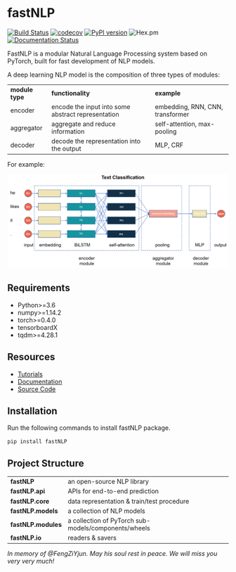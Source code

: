 # fastNLP

[![Build Status](https://travis-ci.org/fastnlp/fastNLP.svg?branch=master)](https://travis-ci.org/fastnlp/fastNLP)
[![codecov](https://codecov.io/gh/fastnlp/fastNLP/branch/master/graph/badge.svg)](https://codecov.io/gh/fastnlp/fastNLP)
[![PyPI version](https://badge.fury.io/py/fastNLP.svg)](https://badge.fury.io/py/fastNLP)
![Hex.pm](https://img.shields.io/hexpm/l/plug.svg)
[![Documentation Status](https://readthedocs.org/projects/fastnlp/badge/?version=latest)](http://fastnlp.readthedocs.io/?badge=latest)

FastNLP is a modular Natural Language Processing system based on PyTorch, built for fast development of NLP models. 

A deep learning NLP model is the composition of three types of modules:
<table>
<tr>
    <td><b> module type </b></td>
    <td><b> functionality </b></td>
    <td><b> example </b></td>
</tr>
<tr>
    <td> encoder </td>
    <td> encode the input into some abstract representation </td>
    <td> embedding, RNN, CNN, transformer
</tr>
<tr>
    <td> aggregator </td>
    <td> aggregate and reduce information </td>
    <td> self-attention, max-pooling </td>
</tr>
<tr>
    <td> decoder </td>
    <td> decode the representation into the output </td>
    <td> MLP, CRF </td>
</tr>
</table>

For example:

![](docs/source/figures/text_classification.png)

## Requirements

- Python>=3.6
- numpy>=1.14.2
- torch>=0.4.0
- tensorboardX
- tqdm>=4.28.1


## Resources

- [Tutorials](https://github.com/fastnlp/fastNLP/tree/master/tutorials)
- [Documentation](https://fastnlp.readthedocs.io/en/latest/)
- [Source Code](https://github.com/fastnlp/fastNLP)


## Installation
Run the following commands to install fastNLP package.
```shell
pip install fastNLP
```


## Project Structure

<table>
<tr>
    <td><b> fastNLP </b></td>
    <td> an open-source NLP library </td>
</tr>
<tr>
    <td><b> fastNLP.api </b></td>
    <td> APIs for end-to-end prediction </td>
</tr>
<tr>
    <td><b> fastNLP.core </b></td>
    <td> data representation & train/test procedure </td>
</tr>
<tr>
    <td><b> fastNLP.models </b></td>
    <td> a collection of NLP models </td>
</tr>
<tr>
    <td><b> fastNLP.modules </b></td>
    <td> a collection of PyTorch sub-models/components/wheels </td>
</tr>
<tr>
    <td><b> fastNLP.io </b></td>
    <td> readers & savers </td>
</tr>
</table>


*In memory of @FengZiYjun.  May his soul rest in peace. We will miss you very very much!*